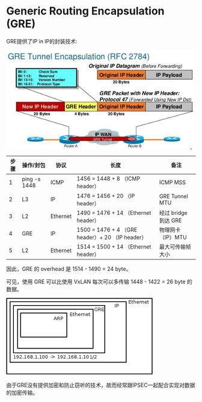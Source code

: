 # Generic Routing Encapsulation (GRE)

GRE提供了IP in IP的封装技术:

![](media/14749889550729.jpg)

步骤    | 操作/封包        | 协议       | 长度                                           | 备注            
----- | ------------ | -------- | -------------------------------------------- | ----------------        
1     | ping -s 1448 | ICMP     | 1456 = 1448 + 8 （ICMP header）                |  ICMP MSS       
2     | L3           | IP       | 1476 = 1456 + 20 （IP header）                 | GRE Tunnel MTU  
3     | L2           | Ethernet | 1490 = 1476 + 14 （Ethernet header）           | 经过 bridge 到达 GRE
4     | GRE          | IP       | 1500 = 1476 + 4 （GRE header）+ 20 （IP header） |  物理网卡 （IP）MTU   
5     | L2           | Ethernet | 1514 = 1500 + 14 （Ethernet header）           | 最大可传输帧大小        

因此，GRE 的 overhead 是 1514 - 1490 = 24 byte。

可见，使用 GRE 可以比使用 VxLAN 每次可以多传输 1448 - 1422 = 26 byte 的数据。

![](media/14749884486520.png)

由于GRE没有提供加密和防止窃听的技术，故而经常跟IPSEC一起配合实现对数据的加密传输。
